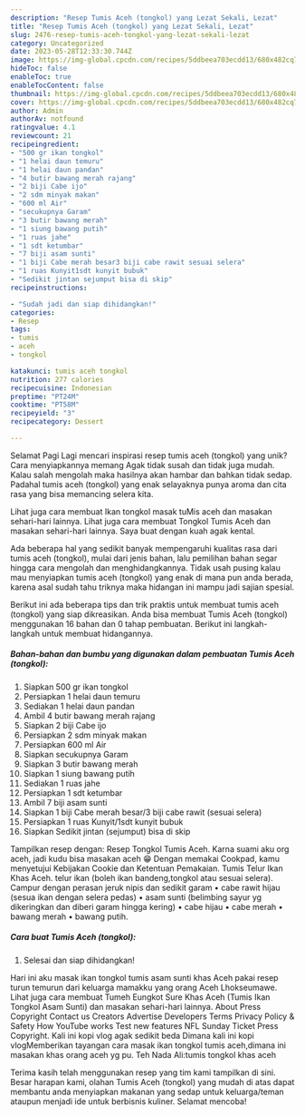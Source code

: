 ```yaml
---
description: "Resep Tumis Aceh (tongkol) yang Lezat Sekali, Lezat"
title: "Resep Tumis Aceh (tongkol) yang Lezat Sekali, Lezat"
slug: 2476-resep-tumis-aceh-tongkol-yang-lezat-sekali-lezat
category: Uncategorized
date: 2023-05-28T12:33:30.744Z
image: https://img-global.cpcdn.com/recipes/5ddbeea703ecdd13/680x482cq70/tumis-aceh-tongkol-foto-resep-utama.jpg
hideToc: false
enableToc: true
enableTocContent: false
thumbnail: https://img-global.cpcdn.com/recipes/5ddbeea703ecdd13/680x482cq70/tumis-aceh-tongkol-foto-resep-utama.jpg
cover: https://img-global.cpcdn.com/recipes/5ddbeea703ecdd13/680x482cq70/tumis-aceh-tongkol-foto-resep-utama.jpg
author: Admin
authorAv: notfound
ratingvalue: 4.1
reviewcount: 21
recipeingredient:
- "500 gr ikan tongkol"
- "1 helai daun temuru"
- "1 helai daun pandan"
- "4 butir bawang merah rajang"
- "2 biji Cabe ijo"
- "2 sdm minyak makan"
- "600 ml Air"
- "secukupnya Garam"
- "3 butir bawang merah"
- "1 siung bawang putih"
- "1 ruas jahe"
- "1 sdt ketumbar"
- "7 biji asam sunti"
- "1 biji Cabe merah besar3 biji cabe rawit sesuai selera"
- "1 ruas Kunyit1sdt kunyit bubuk"
- "Sedikit jintan sejumput bisa di skip"
recipeinstructions:

- "Sudah jadi dan siap dihidangkan!"
categories:
- Resep
tags:
- tumis
- aceh
- tongkol

katakunci: tumis aceh tongkol 
nutrition: 277 calories
recipecuisine: Indonesian
preptime: "PT24M"
cooktime: "PT58M"
recipeyield: "3"
recipecategory: Dessert

---
```



Selamat Pagi Lagi mencari inspirasi resep tumis aceh (tongkol) yang unik? Cara menyiapkannya memang Agak tidak susah dan tidak juga mudah. Kalau salah mengolah maka hasilnya akan hambar dan bahkan tidak sedap. Padahal tumis aceh (tongkol) yang enak selayaknya punya aroma dan cita rasa yang bisa memancing selera kita.


Lihat juga cara membuat Ikan tongkol masak tuMis aceh dan masakan sehari-hari lainnya. Lihat juga cara membuat Tongkol Tumis Aceh dan masakan sehari-hari lainnya. Saya buat dengan kuah agak kental.

Ada beberapa hal yang sedikit banyak mempengaruhi kualitas rasa dari tumis aceh (tongkol), mulai dari jenis bahan, lalu pemilihan bahan segar hingga cara mengolah dan menghidangkannya. Tidak usah pusing kalau mau menyiapkan tumis aceh (tongkol) yang enak di mana pun anda berada, karena asal sudah tahu triknya maka hidangan ini mampu jadi sajian spesial.


Berikut ini ada beberapa tips dan trik praktis untuk membuat tumis aceh (tongkol) yang siap dikreasikan. Anda bisa membuat Tumis Aceh (tongkol) menggunakan 16 bahan dan 0 tahap pembuatan. Berikut ini langkah-langkah untuk membuat hidangannya.

<!--inarticleads1-->

##### Bahan-bahan dan bumbu yang digunakan dalam pembuatan Tumis Aceh (tongkol):

1. Siapkan 500 gr ikan tongkol
1. Persiapkan 1 helai daun temuru
1. Sediakan 1 helai daun pandan
1. Ambil 4 butir bawang merah rajang
1. Siapkan 2 biji Cabe ijo
1. Persiapkan 2 sdm minyak makan
1. Persiapkan 600 ml Air
1. Siapkan secukupnya Garam
1. Siapkan 3 butir bawang merah
1. Siapkan 1 siung bawang putih
1. Sediakan 1 ruas jahe
1. Persiapkan 1 sdt ketumbar
1. Ambil 7 biji asam sunti
1. Siapkan 1 biji Cabe merah besar/3 biji cabe rawit (sesuai selera)
1. Persiapkan 1 ruas Kunyit/1sdt kunyit bubuk
1. Siapkan Sedikit jintan (sejumput) bisa di skip


Tampilkan resep dengan: Resep Tongkol Tumis Aceh. Karna suami aku org aceh, jadi kudu bisa masakan aceh 😁 Dengan memakai Cookpad, kamu menyetujui Kebijakan Cookie dan Ketentuan Pemakaian. Tumis Telur Ikan Khas Aceh. telur ikan (boleh ikan bandeng,tongkol atau sesuai selera). Campur dengan perasan jeruk nipis dan sedikit garam • cabe rawit hijau (sesua ikan dengan selera pedas) • asam sunti (belimbing sayur yg dikeringkan dan diberi garam hingga kering) • cabe hijau • cabe merah • bawang merah • bawang putih. 

<!--inarticleads2-->

##### Cara buat Tumis Aceh (tongkol):


1. Selesai dan siap dihidangkan!

Hari ini aku masak ikan tongkol tumis asam sunti khas Aceh pakai resep turun temurun dari keluarga mamakku yang orang Aceh Lhokseumawe. Lihat juga cara membuat Tumeh Eungkot Sure Khas Aceh (Tumis Ikan Tongkol Asam Sunti) dan masakan sehari-hari lainnya. About Press Copyright Contact us Creators Advertise Developers Terms Privacy Policy &amp; Safety How YouTube works Test new features NFL Sunday Ticket Press Copyright. Kali ini kopi vlog agak sedikit beda Dimana kali ini kopi vlogMemberikan tayangan cara masak ikan tongkol tumis aceh,dimana ini masakan khas orang aceh yg pu. Teh Nada Ali:tumis tongkol khas aceh 

Terima kasih telah menggunakan resep yang tim kami tampilkan di sini. Besar harapan kami, olahan Tumis Aceh (tongkol) yang mudah di atas dapat membantu anda menyiapkan makanan yang sedap untuk keluarga/teman ataupun menjadi ide untuk berbisnis kuliner. Selamat mencoba!
